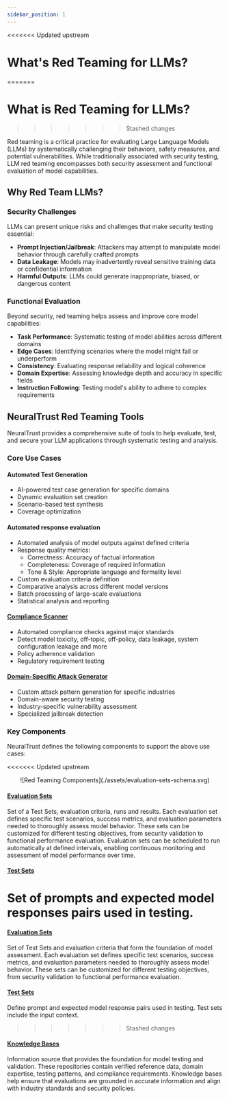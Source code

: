 ```yaml
---
sidebar_position: 1
---
```


<<<<<<< Updated upstream
# What's Red Teaming for LLMs?
=======
# What is Red Teaming for LLMs?
>>>>>>> Stashed changes

Red teaming is a critical practice for evaluating Large Language Models (LLMs) by systematically challenging their behaviors, safety measures, and potential vulnerabilities. While traditionally associated with security testing, LLM red teaming encompasses both security assessment and functional evaluation of model capabilities.

## Why Red Team LLMs?

### Security Challenges
LLMs can present unique risks and challenges that make security testing essential:

- **Prompt Injection/Jailbreak**: Attackers may attempt to manipulate model behavior through carefully crafted prompts
- **Data Leakage**: Models may inadvertently reveal sensitive training data or confidential information
- **Harmful Outputs**: LLMs could generate inappropriate, biased, or dangerous content

### Functional Evaluation
Beyond security, red teaming helps assess and improve core model capabilities:

- **Task Performance**: Systematic testing of model abilities across different domains
- **Edge Cases**: Identifying scenarios where the model might fail or underperform
- **Consistency**: Evaluating response reliability and logical coherence
- **Domain Expertise**: Assessing knowledge depth and accuracy in specific fields
- **Instruction Following**: Testing model's ability to adhere to complex requirements

## NeuralTrust Red Teaming Tools

NeuralTrust provides a comprehensive suite of tools to help evaluate, test, and secure your LLM applications through systematic testing and analysis.

### Core Use Cases

#### Automated Test Generation

- AI-powered test case generation for specific domains
- Dynamic evaluation set creation
- Scenario-based test synthesis
- Coverage optimization

#### Automated response evaluation

- Automated analysis of model outputs against defined criteria
- Response quality metrics:
  - Correctness: Accuracy of factual information
  - Completeness: Coverage of required information
  - Tone & Style: Appropriate language and formality level
- Custom evaluation criteria definition
- Comparative analysis across different model versions
- Batch processing of large-scale evaluations
- Statistical analysis and reporting

#### [Compliance Scanner](./scanner.md#scan-endpoint)

- Automated compliance checks against major standards
- Detect model toxicity, off-topic, off-policy, data leakage, system configuration leakage and more
- Policy adherence validation
- Regulatory requirement testing

#### [Domain-Specific Attack Generator](./scanner.md#attack-endpoint)

- Custom attack pattern generation for specific industries
- Domain-aware security testing
- Industry-specific vulnerability assessment
- Specialized jailbreak detection

### Key Components

NeuralTrust defines the following components to support the above use cases:

<<<<<<< Updated upstream
<div align="center">
![Red Teaming Components](./assets/evaluation-sets-schema.svg)
</div>

#### [Evaluation Sets](./evaluation-sets.md)
Set of a Test Sets, evaluation criteria, runs and results. Each evaluation set defines specific test scenarios, success metrics, and evaluation parameters needed to thoroughly assess model behavior. These sets can be customized for different testing objectives, from security validation to functional performance evaluation. Evaluation sets can be scheduled to run automatically at defined intervals, enabling continuous monitoring and assessment of model performance over time.

#### [Test Sets](./testsets.md)
Set of prompts and expected model responses pairs used in testing.
=======
#### [Evaluation Sets](./evaluation-sets.md)
Set of Test Sets and evaluation criteria that form the foundation of model assessment. Each evaluation set defines specific test scenarios, success metrics, and evaluation parameters needed to thoroughly assess model behavior. These sets can be customized for different testing objectives, from security validation to functional performance evaluation.

#### [Test Sets](./test-sets.md)
Define prompt and expected model response pairs used in testing. Test sets include the input context.
>>>>>>> Stashed changes

#### [Knowledge Bases](./knowledge-bases.md)
Information source that provides the foundation for model testing and validation. These repositories contain verified reference data, domain expertise, testing patterns, and compliance requirements. Knowledge bases help ensure that evaluations are grounded in accurate information and align with industry standards and security policies.